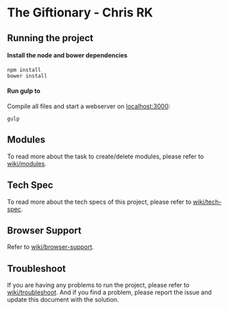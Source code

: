 # The Giftionary - Chris RK

## Running the project

#### Install the node and bower dependencies
```
npm install
bower install
```

#### Run gulp to
Compile all files and start a webserver on [localhost:3000](http://localhost:3000):
```
gulp
```

## Modules
To read more about the task to create/delete modules, please refer to [wiki/modules](wiki/modules.md).

## Tech Spec
To read more about the tech specs of this project, please refer to [wiki/tech-spec](wiki/tech-spec.md).

## Browser Support
Refer to [wiki/browser-support](wiki/browser-support.md).

## Troubleshoot
If you are having any problems to run the project, please refer to [wiki/troubleshoot](wiki/troubleshoot.md). And if you find a problem, please report the issue and update this document with the solution.
